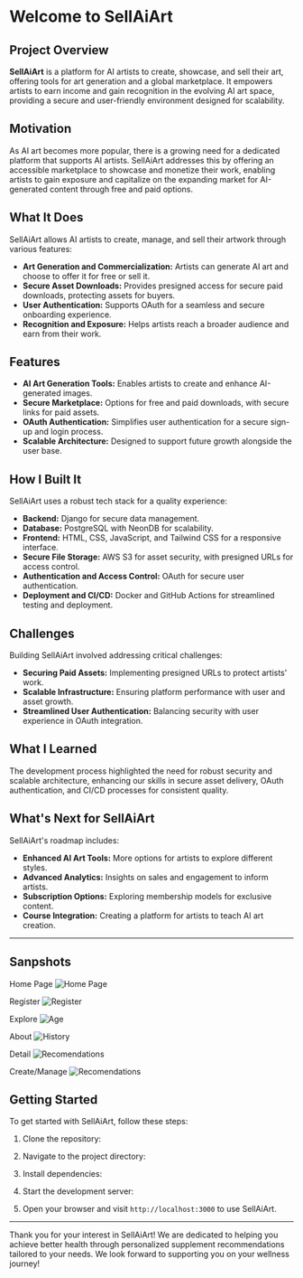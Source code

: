# Welcome to SellAiArt

## Project Overview
**SellAiArt** is a platform for AI artists to create, showcase, and sell their art, offering tools for art generation and a global marketplace. It empowers artists to earn income and gain recognition in the evolving AI art space, providing a secure and user-friendly environment designed for scalability.

## Motivation
As AI art becomes more popular, there is a growing need for a dedicated platform that supports AI artists. SellAiArt addresses this by offering an accessible marketplace to showcase and monetize their work, enabling artists to gain exposure and capitalize on the expanding market for AI-generated content through free and paid options.

## What It Does
SellAiArt allows AI artists to create, manage, and sell their artwork through various features:
- **Art Generation and Commercialization:** Artists can generate AI art and choose to offer it for free or sell it.
- **Secure Asset Downloads:** Provides presigned access for secure paid downloads, protecting assets for buyers.
- **User Authentication:** Supports OAuth for a seamless and secure onboarding experience.
- **Recognition and Exposure:** Helps artists reach a broader audience and earn from their work.

## Features
- **AI Art Generation Tools:** Enables artists to create and enhance AI-generated images.
- **Secure Marketplace:** Options for free and paid downloads, with secure links for paid assets.
- **OAuth Authentication:** Simplifies user authentication for a secure sign-up and login process.
- **Scalable Architecture:** Designed to support future growth alongside the user base.

## How I Built It
SellAiArt uses a robust tech stack for a quality experience:
- **Backend:** Django for secure data management.
- **Database:** PostgreSQL with NeonDB for scalability.
- **Frontend:** HTML, CSS, JavaScript, and Tailwind CSS for a responsive interface.
- **Secure File Storage:** AWS S3 for asset security, with presigned URLs for access control.
- **Authentication and Access Control:** OAuth for secure user authentication.
- **Deployment and CI/CD:** Docker and GitHub Actions for streamlined testing and deployment.

## Challenges
Building SellAiArt involved addressing critical challenges:
- **Securing Paid Assets:** Implementing presigned URLs to protect artists' work.
- **Scalable Infrastructure:** Ensuring platform performance with user and asset growth.
- **Streamlined User Authentication:** Balancing security with user experience in OAuth integration.

## What I Learned
The development process highlighted the need for robust security and scalable architecture, enhancing our skills in secure asset delivery, OAuth authentication, and CI/CD processes for consistent quality.

## What's Next for SellAiArt
SellAiArt's roadmap includes:
- **Enhanced AI Art Tools:** More options for artists to explore different styles.
- **Advanced Analytics:** Insights on sales and engagement to inform artists.
- **Subscription Options:** Exploring membership models for exclusive content.
- **Course Integration:** Creating a platform for artists to teach AI art creation.

---

## Sanpshots

Home Page
![Home Page](src/static/assets/hero.png)

Register
![Register](src/static/assets/register.png)

Explore
![Age](src/static/assets/explore.png)

About
![History](src/static/assets/about.png)

Detail
![Recomendations](src/static/assets/detail.png)

Create/Manage
![Recomendations](src/static/assets/create.png)


## Getting Started
To get started with SellAiArt, follow these steps:

1. Clone the repository:

2. Navigate to the project directory:

3. Install dependencies:

4. Start the development server:

5. Open your browser and visit `http://localhost:3000` to use SellAiArt.

---

Thank you for your interest in SellAiArt! We are dedicated to helping you achieve better health through personalized supplement recommendations tailored to your needs. We look forward to supporting you on your wellness journey!

